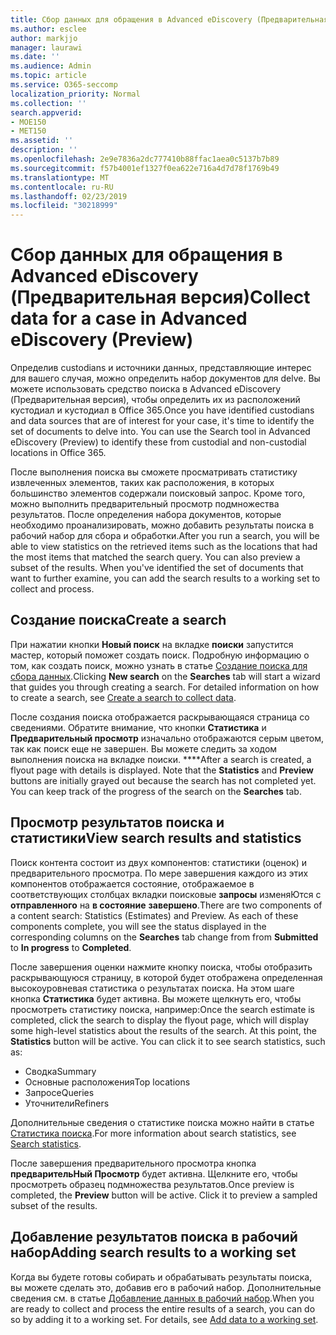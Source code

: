 ```yaml
---
title: Сбор данных для обращения в Advanced eDiscovery (Предварительная версия)
ms.author: esclee
author: markjjo
manager: laurawi
ms.date: ''
ms.audience: Admin
ms.topic: article
ms.service: O365-seccomp
localization_priority: Normal
ms.collection: ''
search.appverid:
- MOE150
- MET150
ms.assetid: ''
description: ''
ms.openlocfilehash: 2e9e7836a2dc777410b88ffac1aea0c5137b7b89
ms.sourcegitcommit: f57b4001ef1327f0ea622e716a4d7d78f1769b49
ms.translationtype: MT
ms.contentlocale: ru-RU
ms.lasthandoff: 02/23/2019
ms.locfileid: "30218999"
---
```

# <a name="collect-data-for-a-case-in-advanced-ediscovery-preview"></a><span data-ttu-id="a410e-102">Сбор данных для обращения в Advanced eDiscovery (Предварительная версия)</span><span class="sxs-lookup"><span data-stu-id="a410e-102">Collect data for a case in Advanced eDiscovery (Preview)</span></span>

<span data-ttu-id="a410e-p101">Определив custodians и источники данных, представляющие интерес для вашего случая, можно определить набор документов для delve. Вы можете использовать средство поиска в Advanced eDiscovery (Предварительная версия), чтобы определить их из расположений кустодиал и кустодиал в Office 365.</span><span class="sxs-lookup"><span data-stu-id="a410e-p101">Once you have identified custodians and data sources that are of interest for your case, it's time to identify the set of documents to delve into. You can use the Search tool in Advanced eDiscovery (Preview) to identify these from custodial and non-custodial locations in Office 365.</span></span>

<span data-ttu-id="a410e-p102">После выполнения поиска вы сможете просматривать статистику извлеченных элементов, таких как расположения, в которых большинство элементов содержали поисковый запрос. Кроме того, можно выполнить предварительный просмотр подмножества результатов. После определения набора документов, которые необходимо проанализировать, можно добавить результаты поиска в рабочий набор для сбора и обработки.</span><span class="sxs-lookup"><span data-stu-id="a410e-p102">After you run a search, you will be able to view statistics on the retrieved items such as the locations that had the most items that matched the search query. You can also preview a subset of the results. When you've identified the set of documents that want to further examine, you can add the search results to a working set to collect and process.</span></span>

## <a name="create-a-search"></a><span data-ttu-id="a410e-108">Создание поиска</span><span class="sxs-lookup"><span data-stu-id="a410e-108">Create a search</span></span>

<span data-ttu-id="a410e-p103">При нажатии кнопки **Новый поиск** на вкладке **поиски** запустится мастер, который поможет создать поиск. Подробную информацию о том, как создать поиск, можно узнать в статье [Создание поиска для сбора данных](create-search-to-collect-data.md).</span><span class="sxs-lookup"><span data-stu-id="a410e-p103">Clicking **New search** on the **Searches** tab will start a wizard that guides you through creating a search. For detailed information on how to create a search, see [Create a search to collect data](create-search-to-collect-data.md).</span></span>

<span data-ttu-id="a410e-p104">После создания поиска отображается раскрывающаяся страница со сведениями. Обратите внимание, что кнопки **Статистика** и **Предварительный просмотр** изначально отображаются серым цветом, так как поиск еще не завершен. Вы можете следить за ходом выполнения поиска на вкладке поиски. \*\*\*\*</span><span class="sxs-lookup"><span data-stu-id="a410e-p104">After a search is created, a flyout page with details is displayed. Note that the **Statistics** and **Preview** buttons are initially grayed out because the search has not completed yet. You can keep track of the progress of the search on the **Searches** tab.</span></span>

## <a name="view-search-results-and-statistics"></a><span data-ttu-id="a410e-114">Просмотр результатов поиска и статистики</span><span class="sxs-lookup"><span data-stu-id="a410e-114">View search results and statistics</span></span>
<span data-ttu-id="a410e-p105">Поиск контента состоит из двух компонентов: статистики (оценок) и предварительного просмотра. По мере завершения каждого из этих компонентов отображается состояние, отображаемое в соответствующих столбцах вкладки поисковые **запросы** изменяЮтся с **отправленного** на **в состояние** **завершено**.</span><span class="sxs-lookup"><span data-stu-id="a410e-p105">There are two components of a content search: Statistics (Estimates) and Preview. As each of these components complete, you will see the status displayed in the corresponding columns on the **Searches** tab change from from **Submitted** to **In progress** to **Completed**.</span></span>

<span data-ttu-id="a410e-p106">После завершения оценки нажмите кнопку поиска, чтобы отобразить раскрывающуюся страницу, в которой будет отображена определенная высокоуровневая статистика о результатах поиска. На этом шаге кнопка **Статистика** будет активна. Вы можете щелкнуть его, чтобы просмотреть статистику поиска, например:</span><span class="sxs-lookup"><span data-stu-id="a410e-p106">Once the search estimate is completed, click the search to display the flyout page, which will display some high-level statistics about the results of the search. At this point, the **Statistics** button will be active. You can click it to see search statistics, such as:</span></span>

- <span data-ttu-id="a410e-120">Сводка</span><span class="sxs-lookup"><span data-stu-id="a410e-120">Summary</span></span>
- <span data-ttu-id="a410e-121">Основные расположения</span><span class="sxs-lookup"><span data-stu-id="a410e-121">Top locations</span></span>
- <span data-ttu-id="a410e-122">Запросе</span><span class="sxs-lookup"><span data-stu-id="a410e-122">Queries</span></span>
- <span data-ttu-id="a410e-123">Уточнители</span><span class="sxs-lookup"><span data-stu-id="a410e-123">Refiners</span></span>

<span data-ttu-id="a410e-124">Дополнительные сведения о статистике поиска можно найти в статье [Статистика поиска](search-statistics.md).</span><span class="sxs-lookup"><span data-stu-id="a410e-124">For more information about search statistics, see [Search statistics](search-statistics.md).</span></span>

<span data-ttu-id="a410e-p107">После завершения предварительного просмотра кнопка **предварительНый Просмотр** будет активна. Щелкните его, чтобы просмотреть образец подмножества результатов.</span><span class="sxs-lookup"><span data-stu-id="a410e-p107">Once preview is completed, the **Preview** button will be active. Click it to preview a sampled subset of the results.</span></span>

## <a name="adding-search-results-to-a-working-set"></a><span data-ttu-id="a410e-127">Добавление результатов поиска в рабочий набор</span><span class="sxs-lookup"><span data-stu-id="a410e-127">Adding search results to a working set</span></span>

<span data-ttu-id="a410e-p108">Когда вы будете готовы собирать и обрабатывать результаты поиска, вы можете сделать это, добавив его в рабочий набор. Дополнительные сведения см. в статье [Добавление данных в рабочий набор](add-data-to-working-set.md).</span><span class="sxs-lookup"><span data-stu-id="a410e-p108">When you are ready to collect and process the entire results of a search, you can do so by adding it to a working set. For details, see [Add data to a working set](add-data-to-working-set.md).</span></span> 
